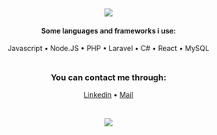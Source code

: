 <h1 align="center">
  <a href="#">
    <img align="center" src="https://readme-typing-svg.herokuapp.com?color=E2E2E2&center=true&width=700&height=100&lines=%F0%9F%91%8B+Hi+there!+I'm+Kais+Ahmad;I+am+a+fullstack+freelance+developer+from+the+Netherlands" />
  </a>
  <br>
</h1>

<h4 align="center">Some languages and frameworks i use:</h4>

<p align="center">
    Javascript • Node.JS • PHP • Laravel • C# • React • MySQL
</p>

<h1></h1>

<h3 align="center">
  You can contact me through:<br></h3>
  <p align="center"><a href="https://www.linkedin.com/in/kais-ahmad-84b450172/">Linkedin</a> • <a href="mailto:info@kaisahmad.nl">Mail</a></p>


<p align="center">
  
</p>

<h1></h1>

<p align="center">
  <a href="#">
    <img align="center" src="https://github-readme-stats.vercel.app/api?username=kaisahmad&count_private=true&show_icons=true&theme=dark" />
  </a>
</p>
<br>